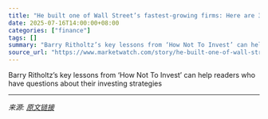 ```yaml
---
title: "He built one of Wall Street’s fastest-growing firms: Here are 3 questions he poses to everyone."
date: 2025-07-16T14:00:00+08:00
categories: ["finance"]
tags: []
summary: "Barry Ritholtz’s key lessons from ‘How Not To Invest’ can help readers who have questions about their investing strategies"
source_url: "https://www.marketwatch.com/story/he-built-one-of-wall-streets-fastest-growing-firms-here-are-3-questions-he-poses-to-everyone-4d55e6a2?mod=mw_rss_topstories"
---
```


Barry Ritholtz’s key lessons from ‘How Not To Invest’ can help readers who have questions about their investing strategies

---

*来源: [原文链接](https://www.marketwatch.com/story/he-built-one-of-wall-streets-fastest-growing-firms-here-are-3-questions-he-poses-to-everyone-4d55e6a2?mod=mw_rss_topstories)*
